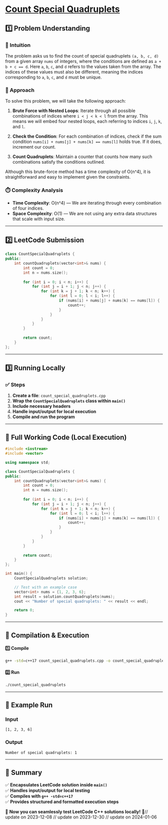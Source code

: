 # **[Count Special Quadruplets](https://leetcode.com/problems/count-special-quadruplets/description/)**  

## **1️⃣ Problem Understanding**  
### **📌 Intuition**  
The problem asks us to find the count of special quadruplets `(a, b, c, d)` from a given array `nums` of integers, where the conditions are defined as `a + b + c == d`. Here `a`, `b`, `c`, and `d` refers to the values taken from the array. The indices of these values must also be different, meaning the indices corresponding to `a`, `b`, `c`, and `d` must be unique.

### **🚀 Approach**  
To solve this problem, we will take the following approach:

1. **Brute Force with Nested Loops**: Iterate through all possible combinations of indices where `i < j < k < l` from the array. This means we will embed four nested loops, each referring to indices `i`, `j`, `k`, and `l`.

2. **Check the Condition**: For each combination of indices, check if the sum condition `nums[i] + nums[j] + nums[k] == nums[l]` holds true. If it does, increment our count.

3. **Count Quadruplets**: Maintain a counter that counts how many such combinations satisfy the conditions outlined.

Although this brute-force method has a time complexity of O(n^4), it is straightforward and easy to implement given the constraints.

### **⏱️ Complexity Analysis**  
- **Time Complexity**: O(n^4) — We are iterating through every combination of four indices.
- **Space Complexity**: O(1) — We are not using any extra data structures that scale with input size.

---  

## **2️⃣ LeetCode Submission**  
```cpp
class CountSpecialQuadruplets {
public:
    int countQuadruplets(vector<int>& nums) {
        int count = 0;
        int n = nums.size();
        
        for (int i = 0; i < n; i++) {
            for (int j = i + 1; j < n; j++) {
                for (int k = j + 1; k < n; k++) {
                    for (int l = 0; l < i; l++) {
                        if (nums[i] + nums[j] + nums[k] == nums[l]) {
                            count++;
                        }
                    }
                }
            }
        }
        
        return count;
    }
};
```  

---  

## **3️⃣ Running Locally**  
### **✅ Steps**  
1. **Create a file**: `count_special_quadruplets.cpp`  
2. **Wrap the `CountSpecialQuadruplets` class within `main()`**  
3. **Include necessary headers**  
4. **Handle input/output for local execution**  
5. **Compile and run the program**  

---  

## **📝 Full Working Code (Local Execution)**  
```cpp
#include <iostream>
#include <vector>

using namespace std;

class CountSpecialQuadruplets {
public:
    int countQuadruplets(vector<int>& nums) {
        int count = 0;
        int n = nums.size();
        
        for (int i = 0; i < n; i++) {
            for (int j = i + 1; j < n; j++) {
                for (int k = j + 1; k < n; k++) {
                    for (int l = 0; l < i; l++) {
                        if (nums[i] + nums[j] + nums[k] == nums[l]) {
                            count++;
                        }
                    }
                }
            }
        }
        
        return count;
    }
};

int main() {
    CountSpecialQuadruplets solution;

    // Test with an example case
    vector<int> nums = {1, 2, 3, 6};
    int result = solution.countQuadruplets(nums);
    cout << "Number of special quadruplets: " << result << endl;

    return 0;
}
```  

---  

## **🔧 Compilation & Execution**  
#### **1️⃣ Compile**  
```bash
g++ -std=c++17 count_special_quadruplets.cpp -o count_special_quadruplets
```  

#### **2️⃣ Run**  
```bash
./count_special_quadruplets
```  

---  

## **🎯 Example Run**  
### **Input**  
```
[1, 2, 3, 6]
```  
### **Output**  
```
Number of special quadruplets: 1
```  

---  

## **📌 Summary**  
✅ **Encapsulates LeetCode solution inside `main()`**  
✅ **Handles input/output for local testing**  
✅ **Compiles with `g++ -std=c++17`**  
✅ **Provides structured and formatted execution steps**  

🚀 **Now you can seamlessly test LeetCode C++ solutions locally!** 🚀// update on 2023-12-08
// update on 2023-12-30
// update on 2024-01-06
